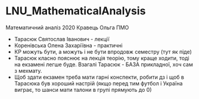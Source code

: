 # LNU_MathematicalAnalysis
Математичний аналіз 2020 Кравець Ольга ПМО

- Тарасюк Святослав Іванович - лекції
- Коренівська Олена Захаріївна - практичні
- КР можуть бути, а можуть і не бути впродовж семестру (тут як піде)
- Тарасюк класно пояснює на лекція теорію, тому краще ходити, тоді на екзамені легше буде. Взагалі Тарасюк - БАЗА прикладної, хоч сам з мехмату. 
- Щоб здати екзамен треба мати гарні конспекти, робити дз і щоб в Тарасюка був хороший настрій (якщо перед тим футбол і Україна виграє, то шанси мати талони в групі прямують до 0)
